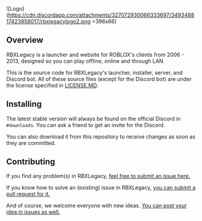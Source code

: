 
![Logo](https://cdn.discordapp.com/attachments/327072930066333697/349348817423958017/rbxlegacylogo2.png =396x66)

## Overview

RBXLegacy is a launcher and website for ROBLOX's clients from 2006 - 2013, designed so you can play offline, online and through LAN.

This is the source code for RBXLegacy's launcher, installer, server, and Discord bot. All of these source files (except for the Discord bot) are under the license specified in [LICENSE.MD](https://github.com/Bitl/RBXLegacy-src/blob/master/LICENSE.MD).

## Installing

The latest stable version will always be found on the official Discord in `#downloads`. You can ask a friend to get an invite for the Discord.

You can also download it from this repository to receive changes as soon as they are committed.

## Contributing

If you find any problem(s) in RBXLegacy, [feel free to submit an issue here.](https://github.com/Bitl/RBXLegacy-src/issues)

If you know how to solve an (existing) issue in RBXLegacy, [you can submit a pull request for it.](https://github.com/Bitl/RBXLegacy-src/pulls)

And of course, we welcome everyone with new ideas. [You can post your idea in issues as well.](https://github.com/Bitl/RBXLegacy-src/issues)

